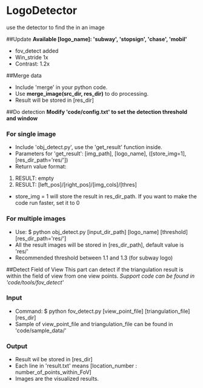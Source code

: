 # LogoDetector
use the detector to find the in an image

##Update
**Available [logo_name]: 'subway', 'stopsign', 'chase', 'mobil'**
- fov_detect added
- Win_stride 1x
- Contrast: 1.2x

##Merge data
- Include 'merge' in your python code.
- Use **merge_image(src_dir, res_dir)** to do processing. 
- Result will be stored in [res_dir]

##Do detection
**Modify 'code/config.txt' to set the detection threshold and window**

### For single image
- Include 'obj_detect.py', use the 'get_result' function inside.
- Parameters for 'get_result': [img_path], [logo_name], ([store_img=1], [res_dir_path='res/'])
- Return value format: 	
1. RESULT: empty
2. RESULT: [left_pos]/[right_pos]/[img_cols]/[thres]
- store_img = 1 will store the result in res_dir_path. If you want to make the code run faster, set it to 0

### For multiple images
- Use: $ python obj_detect.py [input_dir_path] [logo_name] [threshold] [res_dir_path='res/']
- All the result images will be stored in [res_dir_path], default value is 'res/'
- Recommended threshold between 1.1 and 1.3 (for subway logo)

##Detect Field of View
This part can detect if the triangulation result is within the field of view from one view points. *Support code can be found in 'code/tools/fov_detect'*

### Input
- Command: $ python fov_detect.py [view_point_file] [triangulation_file] [res_dir]
- Sample of view_point_file and triangulation_file can be found in 'code/sample_data/'

### Output
- Result wil be stored in [res_dir]
- Each line in 'result.txt' means [location_number : number_of_points_within_FoV]
- Images are the visualized results.
